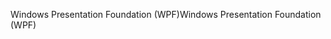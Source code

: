 <span data-ttu-id="63b50-101">Windows Presentation Foundation (WPF)</span><span class="sxs-lookup"><span data-stu-id="63b50-101">Windows Presentation Foundation (WPF)</span></span>